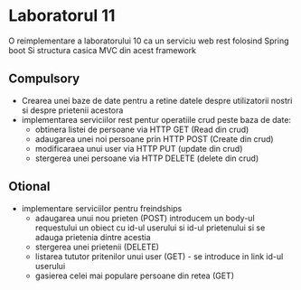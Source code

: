 # Laboratorul 11

O reimplementare a laboratorului 10 ca un serviciu web rest folosind Spring boot Si structura casica MVC din acest framework

## Compulsory

- Crearea unei baze de date pentru a retine datele despre utilizatorii nostri si despre prietenii acestora
- implementarea serviciilor rest pentur operatiile crud peste baza de date:
  - obtinera listei de persoane via HTTP GET (Read din crud)
  - adaugarea unei noi persoane prin HTTP POST (Create din crud)
  - modificaraea unui user via HTTP PUT (update din crud)
  - stergerea unei persoane via HTTP DELETE (delete din crud)

## Otional

- implementare serviciilor pentru freindships
  - adaugarea unui nou prieten (POST) introducem un body-ul requestului un obiect cu id-ul userului si id-ul prietenului si se adauga prietenia dintre acestia
  - stergerea unei prietenii (DELETE)
  - listarea tututor pritenilor unui user (GET) - se introduce in link id-ul userului
  - gasierea celei mai populare persoane din retea (GET)
